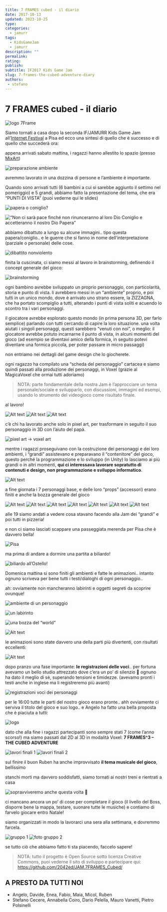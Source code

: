 ```yaml
---
title: 7 FRAMES cubed - il diario
date: 2017-10-13
updated: 2023-10-25
type: 
categories: 
  - jamurr
tags: 
  - KidsGameJam
  - jamurr
description: ""
permalink: 
rating: 
publish: 
subtitle: IF2017 Kids Game Jam
slug: 7-frames-the-cubed-adventure-diary
authors: 
 - stefano
---
```

# 7 FRAMES cubed - il diario

![logo 7Frame](../../../assets/img/jamurr/img-7framescubed/7FRAMES_cubed_logo_featured.png)

Siamo tornati a casa dopo la seconda IF/JAMURR Kids Game Jam all’[Internet Festival](http://www.internetfestival.it/eventi/kids-game-jam/) a Pisa ed ecco una sintesi di quello che è successo e di quello che succederà ora:

appena arrivati sabato mattina, i ragazzi hanno allestito lo spazio (presso [MixArt](http://www.mix-art.org/))

![preparazione ambiente](../../../assets/img/jamurr/img-7framescubed/preparazione.jpg)

avremmo lavorato in una dozzina di persone e l’ambiente è importante.

Quando sono arrivati tutti (6 bambini a cui si sarebbe aggiunto il settimo nel pomeriggio) e 5 grandi, abbiamo fatto la presentazione del tema, che era “PUNTI DI VISTA” (puoi vederne qui le slides)

![papera o coniglio?](../../../assets/img/jamurr/img-7framescubed/coniglio_papera.jpg)

![“Non ci sarà pace finché non rinunceranno al loro Dio Coniglio e accetteranno il nostro Dio Papera”](../../../assets/img/jamurr/img-7framescubed/coniglio_papera_WAR.jpg)

abbiamo dibattuto a lungo su alcune immagini.. tipo questa papera/coniglio.. e le guerre che si fanno in nome dell’interpretazione (parziale o personale) delle cose.

![dibattito nonviolento](../../../assets/img/jamurr/img-7framescubed/dibattito.jpg)

finita la cuscinata, ci siamo messi al lavoro in brainstorming, definendo il concept generale del gioco:

![brainstorming](../../../assets/img/jamurr/img-7framescubed/brainstorming.jpg)

ogni bambino avrebbe sviluppato un proprio personaggio, con particolarità, storia e punto di vista. li avrebbero messi in un “ambiente” proprio, e poi tutti in un unico mondo, dove è arrivato uno strano essere, la ZIZZAGNA, che ha portato scompiglio a tutti, alterando i punti di vista soliti e acuendo lo scontro tra i vari personaggi.

il giocatore avrebbe esplorato questo mondo (in prima persona 3D, per farlo semplice) parlando con tutti cercando di capire la loro situazione. una volta aiutati i singoli personaggi, questi sarebbero “venuti con noi”, o meglio: il giocatore avrebbe potuto incarnarne il punto di vista, in alcuni momenti del gioco (ad esempio se diventavi amico della formica, in seguito potevi diventare una formica piccola, per poter passare in micro passaggi)

non entriamo nei dettagli del game design che lo giocherete.

ogni ragazzo ha compilato una “scheda del personaggio” cartacea e siamo quindi passati alla produzione dei personaggi, in Voxel (grazie al MagicaVoxel che ormai tutti adoriamo)

> NOTA: parte fondamentale della nostra Jam è l’approcciare un tema personale/sociale e svilupparlo, con discussioni, immagini ed esempi, usando lo strumento del videogioco come risultato finale.

al lavoro!

![Alt text](../../../assets/img/jamurr/img-7framescubed/lavoro/WP_20171007_11_38_11_Pro.jpg)
![Alt text](../../../assets/img/jamurr/img-7framescubed/lavoro/WP_20171007_12_46_58_Pro.jpg)
![Alt text](../../../assets/img/jamurr/img-7framescubed/lavoro/WP_20171007_12_47_49_Pro.jpg)

c’è chi ha lavorato anche solo in pixel art, per trasformare in seguito il suo personaggio in 3D con l’aiuto del papà.

![pixel art -> voxel art](../../../assets/img/jamurr/img-7framescubed/pixel-voxel.jpg)

mentre i ragazzi proseguivano con la costruzione dei personaggi e dei loro ambienti, i “grandi” assistevano e preparavano il “contenitore” del gioco, questo perché la programmazione e lo sviluppo (in Unity) lo lasciamo ai più grandi o in altri momenti, **qui ci interessava lavorare sopratutto di contenuti e design, non programmazione e sviluppo informatico**.

![Alt text](../../../assets/img/jamurr/img-7framescubed/fine_giornata.jpg)

a fine giornata i 7 personaggi base, e delle loro “props” (accessori) erano finiti e anche la bozza generale del gioco

![Alt text](../../../assets/img/jamurr/img-7framescubed/personaggi/ch_bambina.png)
![Alt text](../../../assets/img/jamurr/img-7framescubed/personaggi/ch_barbone.png)
![Alt text](../../../assets/img/jamurr/img-7framescubed/personaggi/ch_carcerato.png)
![Alt text](../../../assets/img/jamurr/img-7framescubed/personaggi/ch_inventore.png)
![Alt text](../../../assets/img/jamurr/img-7framescubed/personaggi/ch_orso.png)
![Alt text](../../../assets/img/jamurr/img-7framescubed/personaggi/ch_pinguini.png)
![Alt text](../../../assets/img/jamurr/img-7framescubed/personaggi/ch_player.png)

alle 19 siamo andati a vedere cosa stavano facendo alla Jam dei “grandi” e poi tutti in pizzeria!

e non ci siamo lasciati scappare una passeggiata merenda per Pisa che è davvero bella!

![Pisa](../../../assets/img/jamurr/img-7framescubed/pisa.jpg)

ma prima di andare a dormire una partita a biliardo!

![biliardo all’Ostello!](../../../assets/img/jamurr/img-7framescubed/biliardo.jpg)

Domenica mattina si sono finiti gli ambienti e fatte le animazioni.. intanto ognuno scriveva per bene tutti i testi/dialoghi di ogni personaggio..

ah: ovviamente non mancheranno labirinti e oggetti segreti da scoprire ovunque!

![ambiente di un personaggio](../../../assets/img/jamurr/img-7framescubed/ambiente_palude.jpg)

![un labirinto](../../../assets/img/jamurr/img-7framescubed/mappa_labirinto.jpg)

![una bozza del “world”](../../../assets/img/jamurr/img-7framescubed/world.jpg)

![Alt text](../../../assets/img/jamurr/img-7framescubed/evviva.jpg)

le animazioni sono state davvero una della parti più divertenti, con risultati eccellenti:

![Alt text](../../../assets/img/jamurr/img-7framescubed/7F_hi2.gif)

dopo pranzo una fase importante: **le registrazioni delle voci**.. per fortuna avevamo un bello studio attrezzato dove c’era un po’ di silenzio 🙂 ognuno ha dato il meglio di sè, superando tensioni e timidezze. (avevamo pronti i testi anche in inglese ma li registreremo più avanti)

![registrazioni voci dei personaggi](../../../assets/img/jamurr/img-7framescubed/registrazione_voci.jpg)

per le 16:00 tutte le parti del nostro gioco erano pronte.. ahh ovviamente ci serviva il titolo del gioco e suo logo.. e Angelo ha fatto una bella proposta che è piaciuta a tutti:

![logo](../../../assets/img/jamurr/img-7framescubed/7FRAMES_cubed_logo_featured.png)

dato che alla fine i ragazzi partecipanti sono sempre stati 7 (come l’anno scorso!) ma siamo passati dal 2D al 3D in modalità Voxel: **7 FRAMES^3 – THE CUBED ADVENTURE**

![lavori finali 1](../../../assets/img/jamurr/img-7framescubed/lavori_finali1.jpg)
![lavori finali 2](../../../assets/img/jamurr/img-7framescubed/lavori_finali2.jpg)

sul finire il buon Ruben ha anche improvvisato **il tema musicale del gioco**, bellissimo

stanchi morti ma davvero soddisfatti, siamo tornati ai nostri treni e rientrati a casa

![sopravviveremo anche questa volta 🙂](../../../assets/img/jamurr/img-7framescubed/gran_finale.jpg)

ci mancano ancora un po’ di cose per completare il gioco (il livello del Boss, disporre bene la mappa, testare, suonare tutte le musiche) e contiamo di farvelo giocare entro Natale!

siamo organizzati in modo la lavorarci una sera alla settimana, e dovremmo farcela.

![gruppo 1](../../../assets/img/jamurr/img-7framescubed/gruppo1.jpg)
![foto gruppo 2](../../../assets/img/jamurr/img-7framescubed/gruppo2.jpg)

se tutto ciò che abbiamo fatto ti sta piacendo, faccelo sapere!

> NOTA: tutto il progetto è Open Source sotto licenza Creative Commons, puoi vederne il sito di sviluppo e partecipare qui: <https://github.com/2042ed/JAM.7FRAMES_Cubed/>

## A PRESTO DA TUTTI NOI

- Angelo, Davide, Enea, Fabio, Maia, Micol, Ruben
- Stefano Cecere, Annabella Coiro, Dario Pelella, Mauro Vanetti, Pietro Polsinelli
